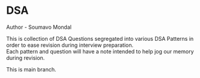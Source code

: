# DSA
Author - Soumavo Mondal

This is collection of DSA Questions segregated into various DSA Patterns in order to ease revision during interview preparation.</br>
Each pattern and question will have a note intended to help jog our memory during revision.

This is main branch.